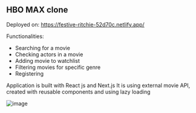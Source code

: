 ## HBO MAX clone

Deployed on: https://festive-ritchie-52d70c.netlify.app/

Functionalities:
- Searching for a movie
- Checking actors in a movie
- Adding movie to watchlist
- Filtering movies for specific genre
- Registering

Application is built with React js and Next.js
It is using external movie API, created with reusable components and using lazy loading

![image](https://user-images.githubusercontent.com/73281734/197754454-dd3c76bb-e29f-475d-a68a-86ca215656d3.png)

